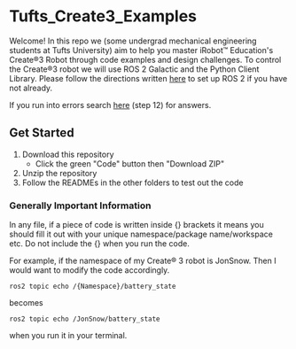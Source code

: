 # Tufts_Create3_Examples

Welcome! In this repo we (some undergrad mechanical engineering students at Tufts University) aim to help you master iRobot™ Education's Create®3 Robot through code examples and design challenges. To control the Create®3 robot we will use ROS 2 Galactic and the Python Client Library. Please follow the directions written [here](https://iroboteducation.github.io/create3_docs/setup/ubuntu2004/) to set up ROS 2 if you have not already.  

If you run into errors search [here](https://katewujciak.wixsite.com/projectcreate/parallels) (step 12) for answers.

## Get Started
1. Download this repository
    - Click the green "Code" button then "Download ZIP"
2. Unzip the repository
3. Follow the READMEs in the other folders to test out the code 

### Generally Important Information 

In any file, if a piece of code is written inside {} brackets it means you should fill it out with your unique namespace/package name/workspace etc. Do not include the {} when you run the code.

For example, if the namespace of my Create® 3 robot is JonSnow. Then I would want to modify the code accordingly. 
```
ros2 topic echo /{Namespace}/battery_state
```
becomes
```
ros2 topic echo /JonSnow/battery_state
```
when you run it in your terminal.
